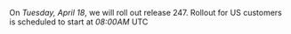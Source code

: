 On *Tuesday, April 18*, we will roll out release 247. Rollout for US customers is scheduled to start at *08:00AM* UTC
